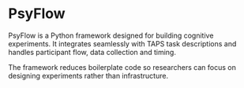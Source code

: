 # PsyFlow

PsyFlow is a Python framework designed for building cognitive experiments. It integrates seamlessly with TAPS task descriptions and handles participant flow, data collection and timing.

The framework reduces boilerplate code so researchers can focus on designing experiments rather than infrastructure.
